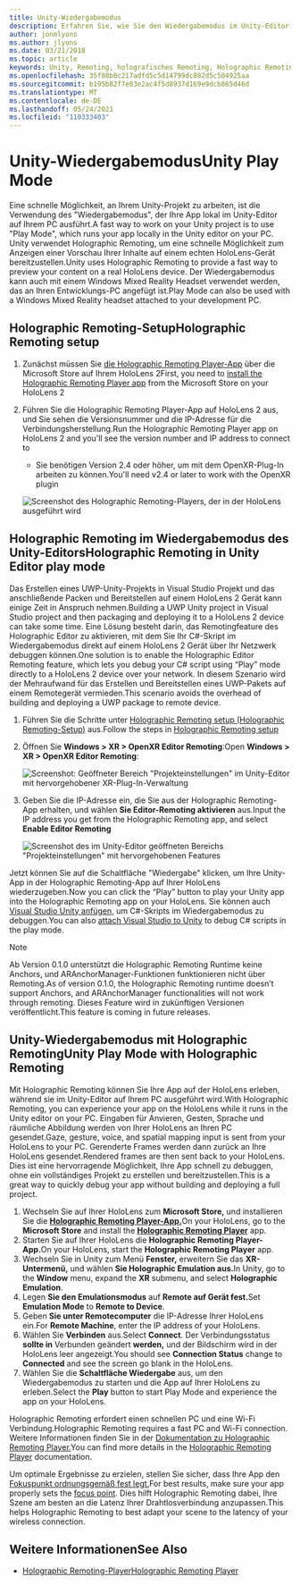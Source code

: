 ```yaml
---
title: Unity-Wiedergabemodus
description: Erfahren Sie, wie Sie den Wiedergabemodus im Unity-Editor verwenden, um eine Vorschau Ihrer Anwendungsänderungen auf einem Gerät anzuzeigen, ohne eine App bereitzustellen.
author: jonmlyons
ms.author: jlyons
ms.date: 03/21/2018
ms.topic: article
keywords: Unity, Remoting, holografisches Remoting, Holographic Remoting-Player, HoloLens, Mixed Reality-Headset, Windows Mixed Reality-Headset, Virtual Reality-Headset, Unity-Wiedergabemodus
ms.openlocfilehash: 35f80b0c217adfd5c5d14799dc882d5c504925aa
ms.sourcegitcommit: b195b82f7e83e2ac4f5d8937d169e9dcb865d46d
ms.translationtype: MT
ms.contentlocale: de-DE
ms.lasthandoff: 05/24/2021
ms.locfileid: "110333403"
---
```

# <a name="unity-play-mode"></a><span data-ttu-id="cd210-104">Unity-Wiedergabemodus</span><span class="sxs-lookup"><span data-stu-id="cd210-104">Unity Play Mode</span></span>

<span data-ttu-id="cd210-105">Eine schnelle Möglichkeit, an Ihrem Unity-Projekt zu arbeiten, ist die Verwendung des "Wiedergabemodus", der Ihre App lokal im Unity-Editor auf Ihrem PC ausführt.</span><span class="sxs-lookup"><span data-stu-id="cd210-105">A fast way to work on your Unity project is to use "Play Mode", which runs your app locally in the Unity editor on your PC.</span></span> <span data-ttu-id="cd210-106">Unity verwendet Holographic Remoting, um eine schnelle Möglichkeit zum Anzeigen einer Vorschau Ihrer Inhalte auf einem echten HoloLens-Gerät bereitzustellen.</span><span class="sxs-lookup"><span data-stu-id="cd210-106">Unity uses Holographic Remoting to provide a fast way to preview your content on a real HoloLens device.</span></span> <span data-ttu-id="cd210-107">Der Wiedergabemodus kann auch mit einem Windows Mixed Reality Headset verwendet werden, das an Ihren Entwicklungs-PC angefügt ist.</span><span class="sxs-lookup"><span data-stu-id="cd210-107">Play Mode can also be used with a Windows Mixed Reality headset attached to your development PC.</span></span>

## <a name="holographic-remoting-setup"></a><span data-ttu-id="cd210-108">Holographic Remoting-Setup</span><span class="sxs-lookup"><span data-stu-id="cd210-108">Holographic Remoting setup</span></span>

1. <span data-ttu-id="cd210-109">Zunächst müssen Sie [die Holographic Remoting Player-App](https://www.microsoft.com/store/productId/9NBLGGH4SV40) über die Microsoft Store auf Ihrem HoloLens 2</span><span class="sxs-lookup"><span data-stu-id="cd210-109">First, you need to [install the Holographic Remoting Player app](https://www.microsoft.com/store/productId/9NBLGGH4SV40) from the Microsoft Store on your HoloLens 2</span></span>
2. <span data-ttu-id="cd210-110">Führen Sie die Holographic Remoting Player-App auf HoloLens 2 aus, und Sie sehen die Versionsnummer und die IP-Adresse für die Verbindungsherstellung.</span><span class="sxs-lookup"><span data-stu-id="cd210-110">Run the Holographic Remoting Player app on HoloLens 2 and you'll see the version number and IP address to connect to</span></span>
    * <span data-ttu-id="cd210-111">Sie benötigen Version 2.4 oder höher, um mit dem OpenXR-Plug-In arbeiten zu können.</span><span class="sxs-lookup"><span data-stu-id="cd210-111">You'll need v2.4 or later to work with the OpenXR plugin</span></span>

    ![Screenshot des Holographic Remoting-Players, der in der HoloLens ausgeführt wird](images/openxr-features-img-01.png)

## <a name="holographic-remoting-in-unity-editor-play-mode"></a><span data-ttu-id="cd210-113">Holographic Remoting im Wiedergabemodus des Unity-Editors</span><span class="sxs-lookup"><span data-stu-id="cd210-113">Holographic Remoting in Unity Editor play mode</span></span>

<span data-ttu-id="cd210-114">Das Erstellen eines UWP-Unity-Projekts in Visual Studio Projekt und das anschließende Packen und Bereitstellen auf einem HoloLens 2 Gerät kann einige Zeit in Anspruch nehmen.</span><span class="sxs-lookup"><span data-stu-id="cd210-114">Building a UWP Unity project in Visual Studio project and then packaging and deploying it to a HoloLens 2 device can take some time.</span></span> <span data-ttu-id="cd210-115">Eine Lösung besteht darin, das Remotingfeature des Holographic Editor zu aktivieren, mit dem Sie Ihr C#-Skript im Wiedergabemodus direkt auf einem HoloLens 2 Gerät über Ihr Netzwerk debuggen können.</span><span class="sxs-lookup"><span data-stu-id="cd210-115">One solution is to enable the Holographic Editor Remoting feature, which lets you debug your C# script using “Play” mode directly to a HoloLens 2 device over your network.</span></span> <span data-ttu-id="cd210-116">In diesem Szenario wird der Mehraufwand für das Erstellen und Bereitstellen eines UWP-Pakets auf einem Remotegerät vermieden.</span><span class="sxs-lookup"><span data-stu-id="cd210-116">This scenario avoids the overhead of building and deploying a UWP package to remote device.</span></span>

1. <span data-ttu-id="cd210-117">Führen Sie die Schritte unter [Holographic Remoting setup (Holographic Remoting-Setup)](#holographic-remoting-setup) aus.</span><span class="sxs-lookup"><span data-stu-id="cd210-117">Follow the steps in [Holographic Remoting setup](#holographic-remoting-setup)</span></span>
2. <span data-ttu-id="cd210-118">Öffnen Sie **Windows > XR > OpenXR Editor Remoting**:</span><span class="sxs-lookup"><span data-stu-id="cd210-118">Open **Windows > XR > OpenXR Editor Remoting**:</span></span>

    ![Screenshot: Geöffneter Bereich "Projekteinstellungen" im Unity-Editor mit hervorgehobener XR-Plug-In-Verwaltung](images/openxr-features-img-02.png)

3. <span data-ttu-id="cd210-120">Geben Sie die IP-Adresse ein, die Sie aus der Holographic Remoting-App erhalten, und wählen **Sie Editor-Remoting aktivieren** aus.</span><span class="sxs-lookup"><span data-stu-id="cd210-120">Input the IP address you get from the Holographic Remoting app, and select **Enable Editor Remoting**</span></span>

    ![Screenshot des im Unity-Editor geöffneten Bereichs "Projekteinstellungen" mit hervorgehobenen Features](images/openxr-features-img-03.png)

<span data-ttu-id="cd210-122">Jetzt können Sie auf die Schaltfläche "Wiedergabe" klicken, um Ihre Unity-App in der Holographic Remoting-App auf Ihrer HoloLens wiederzugeben.</span><span class="sxs-lookup"><span data-stu-id="cd210-122">Now you can click the “Play” button to play your Unity app into the Holographic Remoting app on your HoloLens.</span></span> <span data-ttu-id="cd210-123">Sie können auch [Visual Studio Unity anfügen,](/visualstudio/gamedev/unity/get-started/using-visual-studio-tools-for-unity?pivots=windows) um C#-Skripts im Wiedergabemodus zu debuggen.</span><span class="sxs-lookup"><span data-stu-id="cd210-123">You can also [attach Visual Studio to Unity](/visualstudio/gamedev/unity/get-started/using-visual-studio-tools-for-unity?pivots=windows) to debug C# scripts in the play mode.</span></span>

> [!NOTE]
> <span data-ttu-id="cd210-124">Ab Version 0.1.0 unterstützt die Holographic Remoting Runtime keine Anchors, und ARAnchorManager-Funktionen funktionieren nicht über Remoting.</span><span class="sxs-lookup"><span data-stu-id="cd210-124">As of version 0.1.0, the Holographic Remoting runtime doesn’t support Anchors, and ARAnchorManager functionalities will not work through remoting.</span></span>  <span data-ttu-id="cd210-125">Dieses Feature wird in zukünftigen Versionen veröffentlicht.</span><span class="sxs-lookup"><span data-stu-id="cd210-125">This feature is coming in future releases.</span></span>

## <a name="unity-play-mode-with-holographic-remoting"></a><span data-ttu-id="cd210-126">Unity-Wiedergabemodus mit Holographic Remoting</span><span class="sxs-lookup"><span data-stu-id="cd210-126">Unity Play Mode with Holographic Remoting</span></span>

<span data-ttu-id="cd210-127">Mit Holographic Remoting können Sie Ihre App auf der HoloLens erleben, während sie im Unity-Editor auf Ihrem PC ausgeführt wird.</span><span class="sxs-lookup"><span data-stu-id="cd210-127">With Holographic Remoting, you can experience your app on the HoloLens while it runs in the Unity editor on your PC.</span></span> <span data-ttu-id="cd210-128">Eingaben für Anvieren, Gesten, Sprache und räumliche Abbildung werden von Ihrer HoloLens an Ihren PC gesendet.</span><span class="sxs-lookup"><span data-stu-id="cd210-128">Gaze, gesture, voice, and spatial mapping input is sent from your HoloLens to your PC.</span></span> <span data-ttu-id="cd210-129">Gerenderte Frames werden dann zurück an Ihre HoloLens gesendet.</span><span class="sxs-lookup"><span data-stu-id="cd210-129">Rendered frames are then sent back to your HoloLens.</span></span> <span data-ttu-id="cd210-130">Dies ist eine hervorragende Möglichkeit, Ihre App schnell zu debuggen, ohne ein vollständiges Projekt zu erstellen und bereitzustellen.</span><span class="sxs-lookup"><span data-stu-id="cd210-130">This is a great way to quickly debug your app without building and deploying a full project.</span></span>
1. <span data-ttu-id="cd210-131">Wechseln Sie auf Ihrer HoloLens zum **Microsoft Store,** und installieren Sie die **[Holographic Remoting Player-App.](https://www.microsoft.com/store/p/holographic-remoting-player/9nblggh4sv40)**</span><span class="sxs-lookup"><span data-stu-id="cd210-131">On your HoloLens, go to the **Microsoft Store** and install the **[Holographic Remoting Player](https://www.microsoft.com/store/p/holographic-remoting-player/9nblggh4sv40)** app.</span></span>
2. <span data-ttu-id="cd210-132">Starten Sie auf Ihrer HoloLens die **Holographic Remoting Player-App.**</span><span class="sxs-lookup"><span data-stu-id="cd210-132">On your HoloLens, start the **Holographic Remoting Player** app.</span></span>
3. <span data-ttu-id="cd210-133">Wechseln Sie in Unity zum Menü **Fenster,** erweitern Sie das **XR-Untermenü,** und wählen **Sie Holographic Emulation aus.**</span><span class="sxs-lookup"><span data-stu-id="cd210-133">In Unity, go to the **Window** menu, expand the **XR** submenu, and select **Holographic Emulation**.</span></span>
4. <span data-ttu-id="cd210-134">Legen **Sie den Emulationsmodus** auf **Remote auf Gerät fest.**</span><span class="sxs-lookup"><span data-stu-id="cd210-134">Set **Emulation Mode** to **Remote to Device**.</span></span>
5. <span data-ttu-id="cd210-135">Geben **Sie unter Remotecomputer** die IP-Adresse Ihrer HoloLens ein.</span><span class="sxs-lookup"><span data-stu-id="cd210-135">For **Remote Machine**, enter the IP address of your HoloLens.</span></span>
6. <span data-ttu-id="cd210-136">Wählen Sie **Verbinden** aus.</span><span class="sxs-lookup"><span data-stu-id="cd210-136">Select **Connect**.</span></span> <span data-ttu-id="cd210-137">Der Verbindungsstatus **sollte in** Verbunden geändert **werden,** und der Bildschirm wird in der HoloLens leer angezeigt.</span><span class="sxs-lookup"><span data-stu-id="cd210-137">You should see **Connection Status** change to **Connected** and see the screen go blank in the HoloLens.</span></span>
7. <span data-ttu-id="cd210-138">Wählen Sie die **Schaltfläche Wiedergabe** aus, um den Wiedergabemodus zu starten und die App auf Ihrer HoloLens zu erleben.</span><span class="sxs-lookup"><span data-stu-id="cd210-138">Select the **Play** button to start Play Mode and experience the app on your HoloLens.</span></span>

<span data-ttu-id="cd210-139">Holographic Remoting erfordert einen schnellen PC und eine Wi-Fi Verbindung.</span><span class="sxs-lookup"><span data-stu-id="cd210-139">Holographic Remoting requires a fast PC and Wi-Fi connection.</span></span> <span data-ttu-id="cd210-140">Weitere Informationen finden Sie in der [Dokumentation zu Holographic Remoting Player.](../platform-capabilities-and-apis/holographic-remoting-player.md)</span><span class="sxs-lookup"><span data-stu-id="cd210-140">You can find more details in the [Holographic Remoting Player](../platform-capabilities-and-apis/holographic-remoting-player.md) documentation.</span></span>

<span data-ttu-id="cd210-141">Um optimale Ergebnisse zu erzielen, stellen Sie sicher, dass Ihre App den [Fokuspunkt ordnungsgemäß fest legt.](focus-point-in-unity.md)</span><span class="sxs-lookup"><span data-stu-id="cd210-141">For best results, make sure your app properly sets the [focus point](focus-point-in-unity.md).</span></span> <span data-ttu-id="cd210-142">Dies hilft Holographic Remoting dabei, Ihre Szene am besten an die Latenz Ihrer Drahtlosverbindung anzupassen.</span><span class="sxs-lookup"><span data-stu-id="cd210-142">This helps Holographic Remoting to best adapt your scene to the latency of your wireless connection.</span></span>

## <a name="see-also"></a><span data-ttu-id="cd210-143">Weitere Informationen</span><span class="sxs-lookup"><span data-stu-id="cd210-143">See Also</span></span>
* [<span data-ttu-id="cd210-144">Holographic Remoting-Player</span><span class="sxs-lookup"><span data-stu-id="cd210-144">Holographic Remoting Player</span></span>](../platform-capabilities-and-apis/holographic-remoting-player.md)
